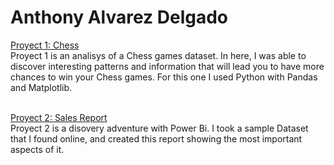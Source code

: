 # Anthony Alvarez Delgado

[Proyect 1: Chess](https://github.com/TonyAlvaDB/Tony_Data_Analysis_Portfolio/blob/main/Proyecto%201/Chess.ipynb)<br>
Proyect 1 is an analisys of a Chess games dataset. In here, I was able to discover interesting patterns and information that will lead you to have more chances to win your Chess games. For this one I used Python with Pandas and Matplotlib.<br><br>

[Proyect 2: Sales Report](https://app.powerbi.com/groups/me/reports/08acb813-c69c-4d41-ba2c-49a6b3853255/ReportSection?experience=power-bi)<br>
Proyect 2 is a disovery adventure with Power Bi. I took a sample Dataset that I found online, and created this report showing the most important aspects of it.
